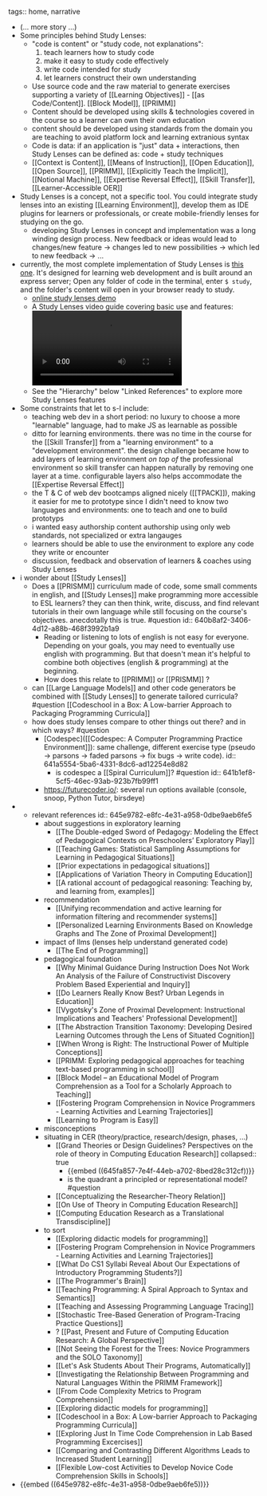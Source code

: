 tags::  home, narrative

- (... more story ...)
- Some principles behind Study Lenses:
	- "code is content" or "study code, not explanations":
	  1. teach learners how to study code
	  2. make it easy to study code effectively
	  3. write code intended for study
	  4. let learners construct their own understanding
	- Use source code and the raw material to generate exercises supporting a variety of [[Learning Objectives]] - [[as Code/Content]]. [[Block Model]], [[PRIMM]]
	- Content should be developed using skills & technologies covered in the course so a learner can own their own education
	- content should be developed using standards from the domain you are teaching to avoid platform lock and learning extranious syntax
	- Code is data: if an application is "just" data + interactions, then Study Lenses can be defined as: code + study techniques
	- [[Context is Content]], [[Means of Instruction]], [[Open Education]], [[Open Source]], [[PRIMM]], [[Explicitly Teach the Implicit]], [[Notional Machine]], [[Expertise Reversal Effect]], [[Skill Transfer]], [[Learner-Accessible OER]]
- Study Lenses is a concept, not a specific tool.  You could integrate study lenses into an existing [[Learning Environment]], develop them as IDE plugins for learners or professionals, or create mobile-friendly lenses for studying on the go.
	- developing Study Lenses in concept and implementation was a long winding design process.  New feedback or ideas would lead to changes/new feature -> changes led to new possibilities -> which led to new feedback -> ...
- currently, the most complete implementation of Study Lenses is [this one](https://github.com/colevandersWands/study-lenses).  It's designed for learning web development and is built around an express server; Open any folder of code in the terminal, enter `$ study`, and the folder's content will open in your browser ready to study.
	- [online study lenses demo](https://study-lenses-demo.onrender.com/?--defaults)
	- A Study Lenses video guide covering basic use and features: ![guide.mp4](../assets/guide_1677497948858_0.mp4)
	- See the "Hierarchy" below "Linked References" to explore more Study Lenses features
- Some constraints that let to s-l include:
	- teaching web dev in a short period: no luxury to choose a more "learnable" language, had to make JS as learnable as possible
	- ditto for learning environments.  there was no time in the course for the [[Skill Transfer]] from a "learning environment" to a "development environment".  the design challenge became how to add layers of learning environment _on top of_ the professional environment so skill transfer can happen naturally by removing one layer at a time.  configurable layers also helps accommodate the [[Expertise Reversal Effect]]
	- the T & C of web dev bootcamps aligned nicely ([[TPACK]]), making it easier for me to prototype since I didn't need to know two languages and environments:  one to teach and one to build prototyps
	- i wanted easy authorship content authorship using only web standards, not specialized or extra langauges
	- learners should be able to use the environment to explore any code they write or encounter
	- discussion, feedback and observation of learners & coaches using Study Lenses
- i wonder about [[Study Lenses]]
	- Does a [[PRISMM]] curriculum made of code, some small comments in english, and [[Study Lenses]] make programming more accessible to ESL learners?  they can then think, write, discuss, and find relevant tutorials in their own language while still focusing on the course's objectives.  anecdotally this is true.  #question
	  id:: 640b8af2-3406-4d12-a88b-468f3992b1a9
		- Reading or listening to lots of english is not easy for everyone. Depending on your goals, you may need to eventually use english with programming. But that doesn't mean it's helpful to combine both objectives (english & programming) at the beginning.
		- How does this relate to [[PRIMM]] or [[PRISMM]] ?
	- can [[Large Language Models]] and other code generators be combined with [[Study Lenses]] to generate tailored curricula? #question [[Codeschool in a Box: A Low-barrier Approach to Packaging Programming Curricula]]
	- how does study lenses compare to other things out there? and in which ways? #question
		- [Codespec]([[Codespec: A Computer Programming Practice Environment]]): same challenge, different exercise type (pseudo -> parsons -> faded parsons -> fix bugs -> write code).
		  id:: 641a5554-5ba6-4331-8dc6-ad12254e8d82
			- is codespec a [[Spiral Curriculum]]? #question
			  id:: 641b1ef8-5cf5-46ec-93ab-923b7fb99ff1
		- https://futurecoder.io/: several run options available (console, snoop, Python Tutor, birsdeye)
-
	- relevant references
	  id:: 645e9782-e8fc-4e31-a958-0dbe9aeb6fe5
		- about suggestions in exploratory learning
			- [[The Double-edged Sword of Pedagogy: Modeling the Effect of Pedagogical Contexts on Preschoolers’ Exploratory Play]]
			- [[Teaching Games: Statistical Sampling Assumptions for Learning in Pedagogical Situations]]
			- [[Prior expectations in pedagogical situations]]
			- [[Applications of Variation Theory in Computing Education]]
			- [[A rational account of pedagogical reasoning: Teaching by, and learning from, examples]]
		- recommendation
			- [[Unifying recommendation and active learning for information filtering and recommender systems]]
			- [[Personalized Learning Environments Based on Knowledge Graphs and The Zone of Proximal Development]]
		- impact of llms (lenses help understand generated code)
			- [[The End of Programming]]
		- pedagogical foundation
			- [[Why Minimal Guidance During Instruction Does Not Work An Analysis of the Failure of Constructivist Discovery Problem Based Experiential and Inquiry]]
			- [[Do Learners Really Know Best? Urban Legends in Education]]
			- [[Vygotsky's Zone of Proximal Development: Instructional Implications and Teachers' Professional Development]]
			- [[The Abstraction Transition Taxonomy: Developing Desired Learning Outcomes through the Lens of Situated Cognition]]
			- [[When Wrong is Right: The Instructional Power of Multiple Conceptions]]
			- [[PRIMM: Exploring pedagogical approaches for teaching text-based programming in school]]
			- [[Block Model – an Educational Model of Program Comprehension as a Tool for a Scholarly Approach to Teaching]]
			- [[Fostering Program Comprehension in Novice Programmers - Learning Activities and Learning Trajectories]]
			- [[Learning to Program is Easy]]
		- misconceptions
		- situating in CER (theory/practice, research/design, phases, ...)
			- [[Grand Theories or Design Guidelines? Perspectives on the role of theory in Computing Education Research]]
			  collapsed:: true
				- {{embed ((645fa857-7e4f-44eb-a702-8bed28c312cf))}}
				- is the quadrant a principled or representational model? #question
			- [[Conceptualizing the Researcher-Theory Relation]]
			- [[On Use of Theory in Computing Education Research]]
			- [[Computing Education Research as a Translational Transdiscipline]]
		- to sort
			- [[Exploring didactic models for programming]]
			- [[Fostering Program Comprehension in Novice Programmers - Learning Activities and Learning Trajectories]]
			- [[What Do CS1 Syllabi Reveal About Our Expectations of Introductory Programming Students?]]
			- [[The Programmer's Brain]]
			- [[Teaching Programming: A Spiral Approach to Syntax and Semantics]]
			- [[Teaching and Assessing Programming Language Tracing]]
			- [[Stochastic Tree-Based Generation of Program-Tracing Practice Questions]]
			- ? [[Past, Present and Future of Computing Education Research: A Global Perspective]]
			- [[Not Seeing the Forest for the Trees: Novice Programmers and the SOLO Taxonomy]]
			- [[Let's Ask Students About Their Programs, Automatically]]
			- [[Investigating the Relationship Between Programming and Natural Languages Within the PRIMM Framework]]
			- [[From Code Complexity Metrics to Program Comprehension]]
			- [[Exploring didactic models for programming]]
			- [[Codeschool in a Box: A Low-barrier Approach to Packaging Programming Curricula]]
			- [[Exploring Just In Time Code Comprehension in Lab Based Programming Excercises]]
			- [[Comparing and Contrasting Different Algorithms Leads to Increased Student Learning]]
			- [[Flexible Low-cost Activities to Develop Novice Code  Comprehension Skills in Schools]]
- {{embed ((645e9782-e8fc-4e31-a958-0dbe9aeb6fe5))}}